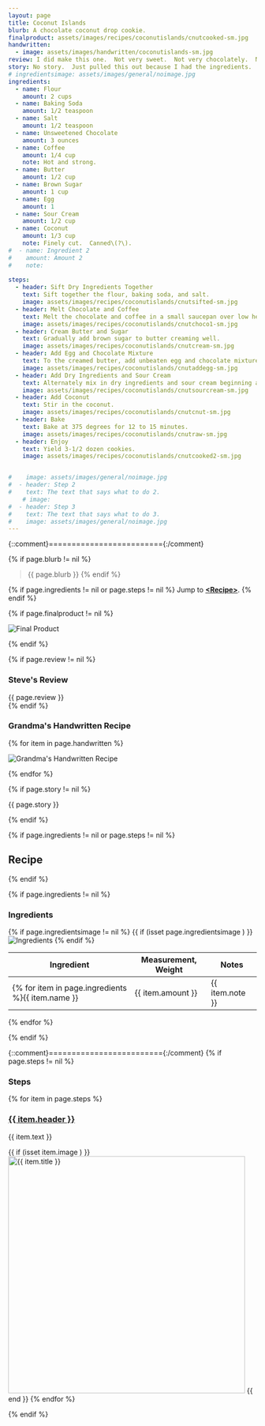 ```yaml
---
layout: page
title: Coconut Islands
blurb: A chocolate coconut drop cookie.
finalproduct: assets/images/recipes/coconutislands/cnutcooked-sm.jpg
handwritten: 
  - image: assets/images/handwritten/coconutislands-sm.jpg
review: I did make this one.  Not very sweet.  Not very chocolately.  Not very coconutty.  Overall rating, "not very".<br /><br />In all seriousness, they were a bit bland and dry.  Might be better used as an "icing delivery system".  If there is a next time, I may decrease the flour and increase the coconut.  Maybe the chocolate too.
story: No story.  Just pulled this out because I had the ingredients.  This was the second recipe that I have tried so far.  Too bad that it isn't a good example. 
# ingredientsimage: assets/images/general/noimage.jpg
ingredients:
  - name: Flour
    amount: 2 cups
  - name: Baking Soda
    amount: 1/2 teaspoon
  - name: Salt
    amount: 1/2 teaspoon
  - name: Unsweetened Chocolate
    amount: 3 ounces
  - name: Coffee
    amount: 1/4 cup
    note: Hot and strong.
  - name: Butter 
    amount: 1/2 cup
  - name: Brown Sugar
    amount: 1 cup
  - name: Egg
    amount: 1
  - name: Sour Cream
    amount: 1/2 cup
  - name: Coconut
    amount: 1/3 cup
    note: Finely cut.  Canned\(?\).
#  - name: Ingredient 2
#    amount: Amount 2
#    note: 
    
steps:
  - header: Sift Dry Ingredients Together
    text: Sift together the flour, baking soda, and salt.
    image: assets/images/recipes/coconutislands/cnutsifted-sm.jpg
  - header: Melt Chocolate and Coffee
    text: Melt the chocolate and coffee in a small saucepan over low heat.  Allow the mixture to cool.
    image: assets/images/recipes/coconutislands/cnutchoco1-sm.jpg
  - header: Cream Butter and Sugar
    text: Gradually add brown sugar to butter creaming well.
    image: assets/images/recipes/coconutislands/cnutcream-sm.jpg
  - header: Add Egg and Chocolate Mixture
    text: To the creamed butter, add unbeaten egg and chocolate mixture.  Beat well.
    image: assets/images/recipes/coconutislands/cnutaddegg-sm.jpg
  - header: Add Dry Ingredients and Sour Cream
    text: Alternately mix in dry ingredients and sour cream beginning and ending with dry ingredients.  Blend thoroughly after each addition.
    image: assets/images/recipes/coconutislands/cnutsourcream-sm.jpg
  - header: Add Coconut
    text: Stir in the coconut.
    image: assets/images/recipes/coconutislands/cnutcnut-sm.jpg
  - header: Bake
    text: Bake at 375 degrees for 12 to 15 minutes.  
    image: assets/images/recipes/coconutislands/cnutraw-sm.jpg
  - header: Enjoy
    text: Yield 3-1/2 dozen cookies.
    image: assets/images/recipes/coconutislands/cnutcooked2-sm.jpg


#    image: assets/images/general/noimage.jpg
#  - header: Step 2
#    text: The text that says what to do 2.
    # image: 
#  - header: Step 3
#    text: The text that says what to do 3.
#    image: assets/images/general/noimage.jpg
---
```


{::comment}========================={:/comment}

{% if page.blurb != nil %}
> {{ page.blurb }}
{% endif %}

{% if page.ingredients != nil or page.steps != nil %}
Jump to **[\<Recipe\>](#recipe)**.
{% endif %}

<!--- ~~~~~~~~~~~~~~~~~~~~~~~~~~~~~~~~~~~~ --->

<!--- 
page.finalproduct is {% if page.finalproduct == blank %}blank{% else %}"{{ page.finalproduct }}"{% endif %}

page.finalproduct is {% if page.finalproduct == "" %}empty string{% else %}"{{ page.finalproduct }}"{% endif %}

page.finalproduct is {% if page.finalproduct == nil %}nil{% else %}"{{ page.finalproduct }}"{% endif %}
--->

<!--- {{ if (isset page.finalproduct ) }}  --->
{% if page.finalproduct != nil %}

<img alt="Final Product" src="https://illinifanboy.github.io/{{ page.finalproduct }}">

{% endif %}

<!--- ~~~~~~~~~~~~~~~~~~~~~~~~~~~~~~~~~~~~ --->

{% if page.review != nil %}
### Steve's Review  
{{ page.review }}    
{% endif %}

<!--- ~~~~~~~~~~~~~~~~~~~~~~~~~~~~~~~~~~~~ --->

### Grandma's Handwritten Recipe

{% for item in page.handwritten %}

<img alt="Grandma's Handwritten Recipe" src="https://illinifanboy.github.io/{{ item.image }}">

{% endfor %}

{% if page.story != nil %}

{{ page.story }}

{% endif %}

<!--- ~~~~~~~~~~~~~~~~~~~~~~~~~~~~~~~~~~~~ --->

{% if page.ingredients != nil or page.steps != nil %}
## Recipe
{% endif %}

{% if page.ingredients != nil %}
### Ingredients

{% if page.ingredientsimage != nil %}
{{ if (isset page.ingredientsimage ) }}
<img alt="Ingredients" src="https://illinifanboy.github.io/{{ page.ingredientsimage }}">
{% endif %}

Ingredient | Measurement, Weight | Notes
---|---|----
{% for item in page.ingredients %}{{ item.name }} | {{ item.amount }} | {{ item.note }}
{% endfor %}

{% endif %}

{::comment}========================={:/comment}
{% if page.steps != nil %}
### Steps

{% for item in page.steps %}

### <ins>{{ item.header }}</ins> 

{{ item.text }}

{{ if (isset item.image ) }}
<img width="480" alt="{{ item.title }}" src="https://illinifanboy.github.io/{{ item.image }}">
{{ end }}
{% endfor %}

{% endif %}

